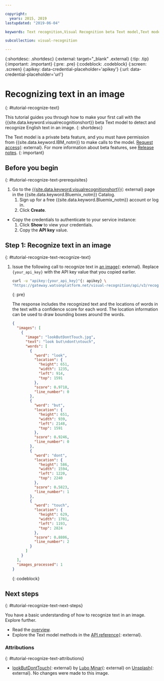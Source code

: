 ```yaml
---

copyright:
  years: 2015, 2019
lastupdated: "2019-06-04"

keywords: Text recognition,Visual Recognition beta Text model,Text model,recognize text

subcollection: visual-recognition

---
```


{:shortdesc: .shortdesc}
{:external: target="_blank" .external}
{:tip: .tip}
{:important: .important}
{:pre: .pre}
{:codeblock: .codeblock}
{:screen: .screen}
{:apikey: data-credential-placeholder='apikey'}
{:url: data-credential-placeholder='url'}

# Recognizing text in an image
{: #tutorial-recognize-text}

This tutorial guides you through how to make your first call with the {{site.data.keyword.visualrecognitionshort}} beta Text model to detect and recognize English text in an image.
{: shortdesc}

The Text model is a private beta feature, and you must have permission from {{site.data.keyword.IBM_notm}} to make calls to the model. [Request access](https://datasciencex.typeform.com/to/nU6efl){: external}. For more information about beta features, see [Release notes](/docs/services/visual-recognition?topic=visual-recognition-release-notes#beta).
{: important}

## Before you begin
{: #tutorial-recognize-text-prerequisites}

1.  Go to the [{{site.data.keyword.visualrecognitionshort}}](https://{DomainName}/catalog/services/visual-recognition){: external} page in the {{site.data.keyword.Bluemix_notm}} Catalog.
    1.  Sign up for a free {{site.data.keyword.Bluemix_notm}} account or log in.
    1.  Click **Create**.
- Copy the credentials to authenticate to your service instance:
    1.  Click **Show** to view your credentials.
    1.  Copy the **API key** value.

## Step 1: Recognize text in an image
{: #tutorial-recognize-text-recognize-text}

1.  Issue the following call to recognize text in [an image](https://watson-developer-cloud.github.io/doc-tutorial-downloads/visual-recognition/lookButDontTouch.jpg){: external}. Replace `{your_api_key}` with the API key value that you copied earlier.

    ```bash
    curl -u "apikey:{your_api_key}"{: apikey} \
    "https://gateway.watsonplatform.net/visual-recognition/api/v3/recognize_text?url=https://watson-developer-cloud.github.io/doc-tutorial-downloads/visual-recognition/lookButDontTouch.jpg&version=2018-03-19"
    ```
    {: pre}

    The response includes the recognized text and the locations of words in the text with a confidence score for each word. The location information can be used to draw bounding boxes around the words.

    ```json
    {
      "images": [
        {
          "image": "lookButDontTouch.jpg",
          "text": "look but\ndont\ntouch",
          "words": [
            {
              "word": "look",
              "location": {
                "height": 651,
                "width": 1235,
                "left": 914,
                "top": 1591
              },
              "score": 0.9718,
              "line_number": 0
            },
            {
              "word": "but",
              "location": {
                "height": 651,
                "width": 939,
                "left": 2148,
                "top": 1591
              },
              "score": 0.9246,
              "line_number": 0
            },
            {
              "word": "dont",
              "location": {
                "height": 586,
                "width": 1594,
                "left": 1220,
                "top": 2240
              },
              "score": 0.5823,
              "line_number": 1
            },
            {
              "word": "touch",
              "location": {
                "height": 629,
                "width": 1701,
                "left": 1193,
                "top": 2824
              },
              "score": 0.8806,
              "line_number": 2
            }
          ]
        }
      ],
      "images_processed": 1
    }
    ```
    {: codeblock}

## Next steps
{: #tutorial-recognize-text-next-steps}

You have a basic understanding of how to recognize text in an image. Explore further.

- Read the [overview](/docs/services/visual-recognition?topic=visual-recognition-recognize-text#recognize-text).
- Explore the Text model methods in the [API reference](https://{DomainName}/apidocs/visual-recognition/visual-recognition-v3-text#recognize-text-in-an-image-get-beta){: external}.

### Attributions
{: #tutorial-recognize-text-attributions}

- [lookButDontTouch](https://unsplash.com/photos/WrvDSkS2yu4?utm_source=unsplash&utm_medium=referral&utm_content=creditCopyText){: external} by [Lubo Minar](https://unsplash.com/@bubo){: external} on [Unsplash](https://unsplash.com/?utm_source=unsplash&utm_medium=referral&utm_content=creditCopyText){: external}.  No changes were made to this image.
